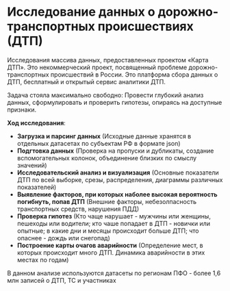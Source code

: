 # Исследование данных о дорожно-транспортных происшествиях (ДТП)

Исследования массива данных, предоставленных проектом «Карта ДТП». Это некоммерческий проект, посвященный проблеме дорожно-транспортных происшествий в России. Это платформа сбора данных о ДТП, бесплатный и открытый сервис аналитики ДТП.

Задача стояла максимально свободно: Провести глубокий анализ данных, сформулировать и проверить гипотезы, опираясь на доступные признаки.

**Ход исследования**:

- **Загрузка и парсинг данных** (Исходные данные хранятся в отдельных датасетах по субъектам РФ в формате json)
- **Подгтовка данных** (Проверка на пропуски и дубликаты, создание вспомогательных колонок, объединение близких по смыслу значений) 
- **Исследовательский анализ и визуализация** (Основные показатели ДТП по всей выборке, срезы, распределения, диаграммы различных показателей)
- **Выявление факторов, при которых наболее высокая вероятность погибнуть, попав ДТП** (Внешние факторы, небезолпасность транспортных средств, нарушения ПДД)
- **Проверка гипотез** (Кто чаще нарушает - мужчины или женщины, пешеходы или водители; кто чаше попадает в ДТП - новички или опытные; в какие дни и месяцы происходит больше ДТП; что опаснее - дождь или снегопад)
- **Построение карты очагов аварийности** (Определение мест, в которых происходит много ДТП. Динамика аварийности в этих местах по годам)

В данном анализе используются датасеты по регионам ПФО - более 1,6 млн записей о ДТП, ТС и участниках

